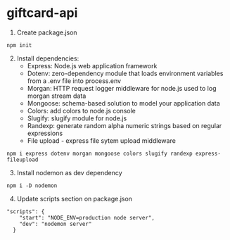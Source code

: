 # giftcard-api

1. Create package.json

```
npm init
```

2. Install dependencies:
   - Express: Node.js web application framework
   - Dotenv: zero-dependency module that loads environment variables from a .env file into process.env
   - Morgan: HTTP request logger middleware for node.js used to log morgan stream data
   - Mongoose: schema-based solution to model your application data
   - Colors: add colors to node.js console
   - Slugify: slugify module for node.js
   - Randexp: generate random alpha numeric strings based on regular expressions
   - File upload - express file sytem upload middleware

```
npm i express dotenv morgan mongoose colors slugify randexp express-fileupload
```

3. Install nodemon as dev dependency

```
npm i -D nodemon
```

4. Update scripts section on package.json

```
"scripts": {
    "start": "NODE_ENV=production node server",
    "dev": "nodemon server"
  }
```
